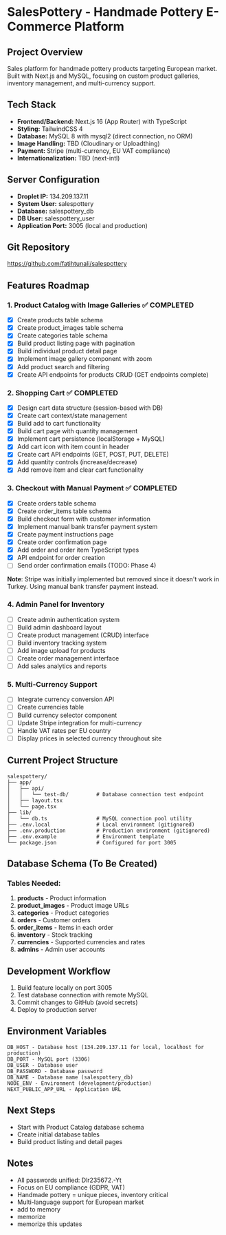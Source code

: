 # SalesPottery - Handmade Pottery E-Commerce Platform

## Project Overview
Sales platform for handmade pottery products targeting European market. Built with Next.js and MySQL, focusing on custom product galleries, inventory management, and multi-currency support.

## Tech Stack
- **Frontend/Backend:** Next.js 16 (App Router) with TypeScript
- **Styling:** TailwindCSS 4
- **Database:** MySQL 8 with mysql2 (direct connection, no ORM)
- **Image Handling:** TBD (Cloudinary or Uploadthing)
- **Payment:** Stripe (multi-currency, EU VAT compliance)
- **Internationalization:** TBD (next-intl)

## Server Configuration
- **Droplet IP:** 134.209.137.11
- **System User:** salespottery
- **Database:** salespottery_db
- **DB User:** salespottery_user
- **Application Port:** 3005 (local and production)

## Git Repository
https://github.com/fatihtunali/salespottery

## Features Roadmap

### 1. Product Catalog with Image Galleries ✅ COMPLETED
- [x] Create products table schema
- [x] Create product_images table schema
- [x] Create categories table schema
- [x] Build product listing page with pagination
- [x] Build individual product detail page
- [x] Implement image gallery component with zoom
- [x] Add product search and filtering
- [x] Create API endpoints for products CRUD (GET endpoints complete)

### 2. Shopping Cart ✅ COMPLETED
- [x] Design cart data structure (session-based with DB)
- [x] Create cart context/state management
- [x] Build add to cart functionality
- [x] Build cart page with quantity management
- [x] Implement cart persistence (localStorage + MySQL)
- [x] Add cart icon with item count in header
- [x] Create cart API endpoints (GET, POST, PUT, DELETE)
- [x] Add quantity controls (increase/decrease)
- [x] Add remove item and clear cart functionality

### 3. Checkout with Manual Payment ✅ COMPLETED
- [x] Create orders table schema
- [x] Create order_items table schema
- [x] Build checkout form with customer information
- [x] Implement manual bank transfer payment system
- [x] Create payment instructions page
- [x] Create order confirmation page
- [x] Add order and order item TypeScript types
- [x] API endpoint for order creation
- [ ] Send order confirmation emails (TODO: Phase 4)

**Note**: Stripe was initially implemented but removed since it doesn't work in Turkey. Using manual bank transfer payment instead.

### 4. Admin Panel for Inventory
- [ ] Create admin authentication system
- [ ] Build admin dashboard layout
- [ ] Create product management (CRUD) interface
- [ ] Build inventory tracking system
- [ ] Add image upload for products
- [ ] Create order management interface
- [ ] Add sales analytics and reports

### 5. Multi-Currency Support
- [ ] Integrate currency conversion API
- [ ] Create currencies table
- [ ] Build currency selector component
- [ ] Update Stripe integration for multi-currency
- [ ] Handle VAT rates per EU country
- [ ] Display prices in selected currency throughout site

## Current Project Structure
```
salespottery/
├── app/
│   ├── api/
│   │   └── test-db/         # Database connection test endpoint
│   ├── layout.tsx
│   └── page.tsx
├── lib/
│   └── db.ts                # MySQL connection pool utility
├── .env.local               # Local environment (gitignored)
├── .env.production          # Production environment (gitignored)
├── .env.example             # Environment template
└── package.json             # Configured for port 3005
```

## Database Schema (To Be Created)

### Tables Needed:
1. **products** - Product information
2. **product_images** - Product image URLs
3. **categories** - Product categories
4. **orders** - Customer orders
5. **order_items** - Items in each order
6. **inventory** - Stock tracking
7. **currencies** - Supported currencies and rates
8. **admins** - Admin user accounts

## Development Workflow
1. Build feature locally on port 3005
2. Test database connection with remote MySQL
3. Commit changes to GitHub (avoid secrets)
4. Deploy to production server

## Environment Variables
```
DB_HOST - Database host (134.209.137.11 for local, localhost for production)
DB_PORT - MySQL port (3306)
DB_USER - Database user
DB_PASSWORD - Database password
DB_NAME - Database name (salespottery_db)
NODE_ENV - Environment (development/production)
NEXT_PUBLIC_APP_URL - Application URL
```

## Next Steps
- Start with Product Catalog database schema
- Create initial database tables
- Build product listing and detail pages

## Notes
- All passwords unified: Dlr235672.-Yt
- Focus on EU compliance (GDPR, VAT)
- Handmade pottery = unique pieces, inventory critical
- Multi-language support for European market
- add to memory
- memorize
- memorize this updates